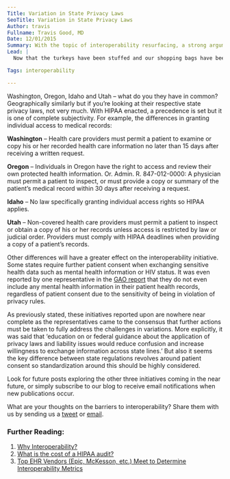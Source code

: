 ```yaml
---
Title: Variation in State Privacy Laws
SeoTitle: Variation in State Privacy Laws
Author: travis
Fullname: Travis Good, MD
Date: 12/01/2015
Summary: With the topic of interoperability resurfacing, a strong argument towards this standardization can be made when considering the national interoperability initiative.
Lead: |
  Now that the turkeys have been stuffed and our shopping bags have been filled, it’s back to business and time to continue the conversation from our last post, [Insufficiencies in Standards for EHR Interoperability](https://catalyze.io/blog/insufficiencies-in-standards-for-ehr-interoperability). Moving on to the next item on [GAO’s list](http://www.gao.gov/assets/680/672585.pdf), we tackle the second preeminent challenge the industry faces to achieving true interoperability – variation in state privacy laws. You actually may recall a post done back in July titled [Fifty States of HIPAA](https://catalyze.io/blog/fifty-states-of-hipaa) that discusses what may be advantageous to the standardization of HIPAA in response to [Chilmark Research’s](http://www.chilmarkresearch.com/) post [HIPAA Must Die](http://www.chilmarkresearch.com/2015/06/18/hipaa-must-die/). With the topic now resurfacing, a strong argument towards this standardization can be made when considering the national interoperability initiative.

Tags: interoperability

---
```

Washington, Oregon, Idaho and Utah – what do you they have in common? Geographically similarly but if you’re looking at their respective state privacy laws, not very much. With HIPAA enacted, a precedence is set but it is one of complete subjectivity. For example, the differences in granting individual access to medical records:

**Washington** – Health care providers must permit a patient to examine or copy his or her recorded health care information no later than 15 days after receiving a written request.

**Oregon** – Individuals in Oregon have the right to access and review their own protected health information. Or. Admin. R. 847-012-0000: A physician must permit a patient to inspect, or must provide a copy or summary of the patient’s medical record within 30 days after receiving a request.

**Idaho** – No law specifically granting individual access rights so HIPAA applies.

**Utah** – Non-covered health care providers must permit a patient to inspect or obtain a copy of his or her records unless access is restricted by law or judicial order. Providers must comply with HIPAA deadlines when providing a copy of a patient’s records.

Other differences will have a greater effect on the interoperability initiative. Some states require further patient consent when exchanging sensitive health data such as mental health information or HIV status. It was even reported by one representative in the [GAO report](http://www.gao.gov/assets/680/672585.pdf) that they do not even include any mental health information in their patient health records, regardless of patient consent due to the sensitivity of being in violation of privacy rules.

As previously stated, these initiatives reported upon are nowhere near complete as the representatives came to the consensus that further actions must be taken to fully address the challenges in variations. More explicitly, it was said that ‘education on or federal guidance about the application of privacy laws and liability issues would reduce confusion and increase willingness to exchange information across state lines.’ But also it seems the key difference between state regulations revolves around patient consent so standardization around this should be highly considered.

Look for future posts exploring the other three initiatives coming in the near future, or simply subscribe to our blog to receive email notifications when new publications occur.

What are your thoughts on the barriers to interoperability? Share them with us by sending us a [tweet](https://twitter.com/catalyzeio) or [email](https://catalyze.io/blog/hello@catalyze.io).

### Further Reading:

1. [Why Interoperability?](https://catalyze.io/blog/why-interoperability)
2. [What is the cost of a HIPAA audit?](https://catalyze.io/blog/what-is-the-cost-of-a-hipaa-audit)
3. [Top EHR Vendors (Epic, McKesson, etc.) Meet to Determine Interoperability Metrics](https://catalyze.io/blog/top-ehr-vendors-epic-mckesson-etc-meet-to-determine-interoperability-metrics)
